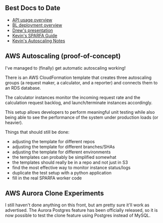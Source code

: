 ## Best Docs to Date
- [API usage overview](https://github.com/openstax/napkin-notes/blob/master/kevin/160921_biglearnApis/api_usage.md)
- [BL deployment overview](https://github.com/openstax/napkin-notes/blob/master/kevin/BiglearnArchitectureDeployment.pdf)
- [Drew's presentation](https://docs.google.com/presentation/d/1qoPqBLD4XqOsIfcM6aJH7IaDQRsxxuA6QBLy4GIZy7w/edit#slide=id.p)
- [Kevin's SPARFA Guide](https://github.com/openstax/sparfa-sandbox/blob/master/klb_sparfa_guide/sparfa_guide.pdf)
- [Kevin's Autoscaling Notes](https://docs.google.com/document/d/1bmn2xYBURE90fiZrdNG5CN28vEBCPJbKukDTbUqntZ4/edit)

## AWS Autoscaling (proof-of-concept)

I've managed to (finally) get automatic autoscaling working!

There is an AWS CloudFormation template
that creates three autoscaling groups
(a request maker, a calculator, and a reporter)
and connects them to an RDS database.

The calculator instances
monitor the incoming request rate
and the calculation request backlog,
and launch/terminate instances accordingly.

This setup allows developers
to perform meaningful unit testing
while also being able
to see the performance of the system
under production loads (or heavier).

Things that should still be done:
* adjusting the template for different repos
* adjusting the template for different branches/SHAs
* adjusting the template for different environments
* the templates can probably be simplified somewhat
* the templates should really be in a repo and not just in S3
* find the most effective way to monitor instance status/logs
* duplicate the test setup with a python application
* fill in the real SPARFA worker code

## AWS Aurora Clone Experiments

I still haven't done anything on this front,
but am pretty sure it'll work as advertised.
The Aurora Postgres feature
has been officially released,
so it is now possible
to test the clone feature
using Postgres instead of MySQL.
